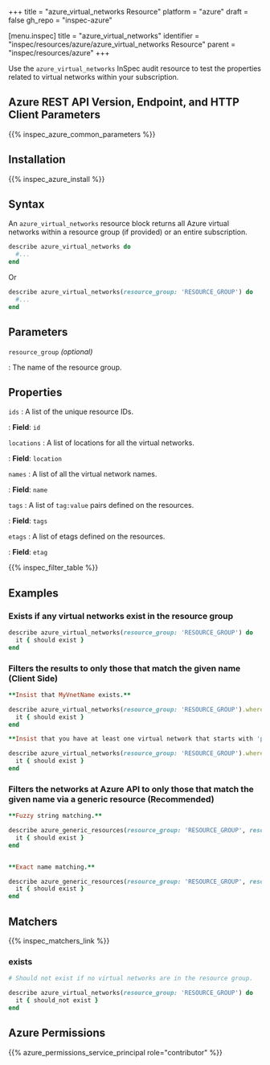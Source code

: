+++
title = "azure_virtual_networks Resource"
platform = "azure"
draft = false
gh_repo = "inspec-azure"

[menu.inspec]
title = "azure_virtual_networks"
identifier = "inspec/resources/azure/azure_virtual_networks Resource"
parent = "inspec/resources/azure"
+++

Use the `azure_virtual_networks` InSpec audit resource to test the properties related to virtual networks within your subscription.

## Azure REST API Version, Endpoint, and HTTP Client Parameters

{{% inspec_azure_common_parameters %}}

## Installation

{{% inspec_azure_install %}}

## Syntax

An `azure_virtual_networks` resource block returns all Azure virtual networks within a resource group (if provided) or an entire subscription.

```ruby
describe azure_virtual_networks do
  #...
end
```

Or

```ruby
describe azure_virtual_networks(resource_group: 'RESOURCE_GROUP') do
  #...
end
```

## Parameters

`resource_group` _(optional)_

: The name of the resource group.

## Properties

`ids`
: A list of the unique resource IDs.

: **Field**: `id`

`locations`
: A list of locations for all the virtual networks.

: **Field**: `location`

`names`
: A list of all the virtual network names.

: **Field**: `name`

`tags`
: A list of `tag:value` pairs defined on the resources.

: **Field**: `tags`

`etags`
: A list of etags defined on the resources.

: **Field**: `etag`

{{% inspec_filter_table %}}

## Examples

### Exists if any virtual networks exist in the resource group

```ruby
describe azure_virtual_networks(resource_group: 'RESOURCE_GROUP') do
  it { should exist }
end
```

### Filters the results to only those that match the given name (Client Side)

```ruby
**Insist that MyVnetName exists.**

describe azure_virtual_networks(resource_group: 'RESOURCE_GROUP').where(name: 'VNET_NAME') do
  it { should exist }
end
```

```ruby
**Insist that you have at least one virtual network that starts with 'prefix'.**

describe azure_virtual_networks(resource_group: 'RESOURCE_GROUP').where { name.include?('project_A') } do
  it { should exist }
end
```

### Filters the networks at Azure API to only those that match the given name via a generic resource (Recommended)

```ruby
**Fuzzy string matching.**

describe azure_generic_resources(resource_group: 'RESOURCE_GROUP', resource_provider: 'Microsoft.Network/virtualNetworks', substring_of_name: 'project_A') do
  it { should exist }
end
```

```ruby

**Exact name matching.**

describe azure_generic_resources(resource_group: 'RESOURCE_GROUP', resource_provider: 'Microsoft.Network/virtualNetworks', name: 'MyVnetName') do
  it { should exist }
end
```

## Matchers

{{% inspec_matchers_link %}}

### exists

```ruby
# Should not exist if no virtual networks are in the resource group.

describe azure_virtual_networks(resource_group: 'RESOURCE_GROUP') do
  it { should_not exist }
end
```

## Azure Permissions

{{% azure_permissions_service_principal role="contributor" %}}
